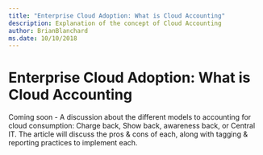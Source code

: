 ```yaml
---
title: "Enterprise Cloud Adoption: What is Cloud Accounting"
description: Explanation of the concept of Cloud Accounting
author: BrianBlanchard
ms.date: 10/10/2018
---
```


# Enterprise Cloud Adoption: What is Cloud Accounting

Coming soon - A discussion about the different models to accounting for cloud consumption: Charge back, Show back, awareness back, or Central IT. The article will discuss the pros & cons of each, along with tagging & reporting practices to implement each.